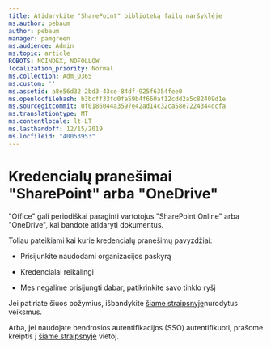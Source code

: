 ```yaml
---
title: Atidarykite "SharePoint" biblioteką failų naršyklėje
ms.author: pebaum
author: pebaum
manager: pamgreen
ms.audience: Admin
ms.topic: article
ROBOTS: NOINDEX, NOFOLLOW
localization_priority: Normal
ms.collection: Adm_O365
ms.custom: ''
ms.assetid: a8e56d32-2bd3-43ce-84df-925f6354fee0
ms.openlocfilehash: b3bcff33fd0fa59b4f660af12cdd2a5c82409d1e
ms.sourcegitcommit: 0f0186044a3597e42ad14c32ca58e7224344dcfa
ms.translationtype: MT
ms.contentlocale: lt-LT
ms.lasthandoff: 12/15/2019
ms.locfileid: "40053953"
---
```

# <a name="credential-messages-in-sharepoint-or-onedrive"></a>Kredencialų pranešimai "SharePoint" arba "OneDrive"

"Office" gali periodiškai paraginti vartotojus "SharePoint Online" arba "OneDrive", kai bandote atidaryti dokumentus.

Toliau pateikiami kai kurie kredencialų pranešimų pavyzdžiai:

- Prisijunkite naudodami organizacijos paskyrą

- Kredencialai reikalingi

- Mes negalime prisijungti dabar, patikrinkite savo tinklo ryšį

Jei patiriate šiuos požymius, išbandykite [šiame straipsnyje](https://support.microsoft.com/help/2913639/office-applications-periodically-prompt-for-credentials-to-sharepoint)nurodytus veiksmus.

Arba, jei naudojate bendrosios autentifikacijos (SSO) autentifikuoti, prašome kreiptis į [šiame straipsnyje](https://support.microsoft.com/help/4025962/cant-sign-in-after-update-to-office-2016-build-16-0-7967-on-windows-10) vietoj.

